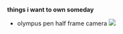 **things i want to own someday**

- olympus pen half frame camera ![](https://upload.wikimedia.org/wikipedia/commons/thumb/b/be/Olympus_Pen_FT_2015.jpg/624px-Olympus_Pen_FT_2015.jpg)